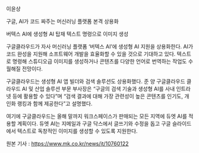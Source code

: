 이윤상

구글, AI가 코드 짜주는 머신러닝 플랫폼 본격 상용화

버텍스 AI에 생성형 AI 탑재
텍스트 명령으로 이미지 생성


 구글클라우드가 자사 머신러닝 플랫폼 ‘버텍스 AI’에 생성형 AI 지원을 상용화한다. AI가 코드 완성을 지원해 소프트웨어 개발을 효율화할 수 있을 것으로 기대하고 있다. 텍스트로 명령해 스튜디오급 이미지를 생성하거나 콘텐츠를 다양한 언어로 번역하는 작업도 수월해질 전망이다.
 
 구글클라우드는 생성형 AI 앱 빌더와 검색 솔루션도 상용화했다. 준 양 구글클라우드 클라우드 AI 및 산업 솔루션 부문 부사장은 “구글의 검색 기술과 생성형 AI를 사내 인트라넷 등에 활용할 수 있다”며 “검색 결과에 대해 가장 관련성이 높은 콘텐츠를 인기도, 개인화 랭킹과 함께 제공한다”고 설명했다.

 여기에 구글클라우드는 올해 말까지 워크스페이스가 판매되는 모든 지역에 듀엣 AI를 적용할 계획이다. 듀엣 AI는 지메일과 구글 닥스에서 글쓰기와 수정을 돕고 구글 슬라이드에서 텍스트로 독창적인 이미지를 생성할 수 있도록 지원한다. 


원본 기사 : https://www.mk.co.kr/news/it/10760122
